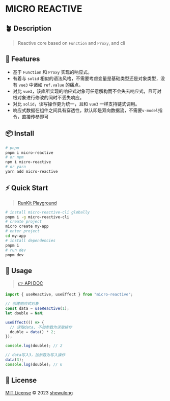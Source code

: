 # MICRO REACTIVE

## 🪴 Description

> Reactive core based on `Function` and `Proxy`, and cli

## 🚀 Features

- 基于 `Function` 和 `Proxy` 实现的响应式。
- 有着与 `solid` 相似的语法风格，不需要考虑变量是基础类型还是对象类型，没有 `vue3` 中诸如 `ref.value` 的痛点。
- 对比 `vue3`，该库所实现的响应式对象可任意解构而不会失去响应式，且可对根对象进行修改的同时不丢失响应。
- 对比 `solid`，读写操作更为统一，且和 `vue3` 一样支持链式调用。
- 响应式数据在组件之间具有穿透性，默认即是双向数据流，不需要`v-model`指令，直接传参即可

## 📦 Install

```bash
# pnpm
pnpm i micro-reactive
# or npm
npm i micro-reactive
# or yarn
yarn add micro-reactive
```

## ⚡ Quick Start

> [RunKit Playground](https://npm.runkit.com/micro-reactive)

```bash
# install micro-reactive-cli globally
pnpm i -g micro-reactive-cli
# create project
micro create my-app
# enter project
cd my-app
# install dependencies
pnpm i
# run dev
pnpm dev
```

## 🦄 Usage

> [👉 API DOC](https://github.com/wulongshe/micro-reactive/blob/master/packages/core/API.md)

```ts
import { useReactive, useEffect } from "micro-reactive";

// 创建响应式对象
const data = useReactive(1);
let double = NaN;

useEffect(() => {
  // 读取data, 不加参数为读取操作
  double = data() * 2;
});

console.log(double); // 2

// data写入3，加参数为写入操作
data(3);
console.log(double); // 6
```

## 📄 License

[MIT License](https://github.com/wulongshe/micro-reactive/blob/master/LICENSE.md) © 2023 [shewulong](https://github.com/wulongshe)
